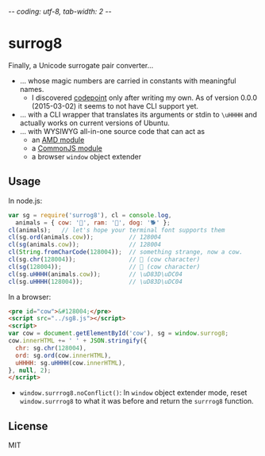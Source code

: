 -*- coding: utf-8, tab-width: 2 -*-

surrog8
=======
Finally, a Unicode surrogate pair converter…
  * … whose magic numbers are carried in constants with meaningful names.
    * I discovered [codepoint](https://www.npmjs.com/package/codepoint)
      only after writing my own. As of version 0.0.0 (2015-03-02) it seems
      to not have CLI support yet.
  * … with a CLI wrapper that translates its arguments or stdin to `\uHHHH`
    and actually works on current versions of Ubuntu.
  * … with WYSIWYG all-in-one source code that can act as
    * an [AMD module][wp-amd]
    * a [CommonJS module][wp-cjs]
    * a browser `window` object extender


Usage
-----
In node.js:
```js
var sg = require('surrog8'), cl = console.log,
  animals = { cow: '🐄', ram: '🐏', dog: '🐕' };
cl(animals);   // let's hope your terminal font supports them
cl(sg.ord(animals.cow));          // 128004
cl(sg(animals.cow));              // 128004
cl(String.fromCharCode(128004));  // something strange, now a cow.
cl(sg.chr(128004));               // 🐄 (cow character)
cl(sg(128004));                   // 🐄 (cow character)
cl(sg.uHHHH(animals.cow));        // \uD83D\uDC04
cl(sg.uHHHH(128004));             // \uD83D\uDC04
```

In a browser:
```html
<pre id="cow">&#128004;</pre>
<script src="../sg8.js"></script>
<script>
var cow = document.getElementById('cow'), sg = window.surrog8;
cow.innerHTML += ' ' + JSON.stringify({
  chr: sg.chr(128004),
  ord: sg.ord(cow.innerHTML),
  uHHHH: sg.uHHHH(cow.innerHTML),
}, null, 2);
</script>
```
  * `window.surrrog8.noConflict()`: In `window` object extender mode,
    reset `window.surrrog8` to what it was before and return the
    `surrrog8` function.


License
-------
MIT



  [wp-amd]: http://en.wikipedia.org/wiki/Asynchronous_module_definition
  [wp-cjs]: http://en.wikipedia.org/wiki/CommonJS
